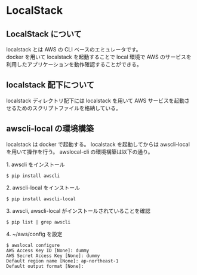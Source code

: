 # LocalStack

## LocalStack について

localstack とは AWS の CLI ベースのエミュレータです。\
docker を用いて localstack を起動することで local 環境で AWS のサービスを利用したアプリケーションを動作確認することができる。

## localstack 配下について

localstack ディレクトリ配下には localstack を用いて AWS サービスを起動させるためのスクリプトファイルを格納している。

## awscli-local の環境構築

localstack は docker で起動する。
localstack を起動してからは awscli-local を用いて操作を行う。
awslocal-cli の環境構築は以下の通り。

1\. awscli をインストール

```
$ pip install awscli
```

2\. awscli-local をインストール

```
$ pip install awscli-local
```

3\. awscli, awscli-local がインストールされていることを確認

```
$ pip list | grep awscli
```

4\. ~/aws/config を設定

```
$ awslocal configure
AWS Access Key ID [None]: dummy
AWS Secret Access Key [None]: dummy
Default region name [None]: ap-northeast-1
Default output format [None]:
```

